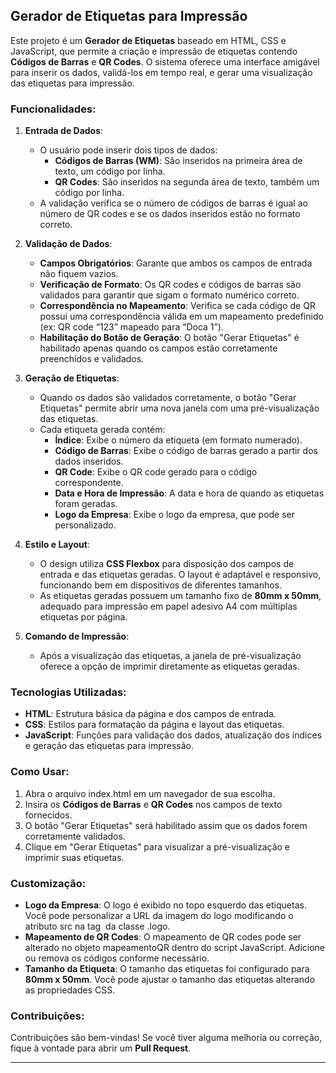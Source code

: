 ## Gerador de Etiquetas para Impressão

Este projeto é um **Gerador de Etiquetas** baseado em HTML, CSS e JavaScript, que permite a criação e impressão de etiquetas contendo **Códigos de Barras** e **QR Codes**. O sistema oferece uma interface amigável para inserir os dados, validá-los em tempo real, e gerar uma visualização das etiquetas para impressão.

### Funcionalidades:

1. **Entrada de Dados**:
   - O usuário pode inserir dois tipos de dados:
     - **Códigos de Barras (WM)**: São inseridos na primeira área de texto, um código por linha.
     - **QR Codes**: São inseridos na segunda área de texto, também um código por linha.
   - A validação verifica se o número de códigos de barras é igual ao número de QR codes e se os dados inseridos estão no formato correto.

2. **Validação de Dados**:
   - **Campos Obrigatórios**: Garante que ambos os campos de entrada não fiquem vazios.
   - **Verificação de Formato**: Os QR codes e códigos de barras são validados para garantir que sigam o formato numérico correto.
   - **Correspondência no Mapeamento**: Verifica se cada código de QR possui uma correspondência válida em um mapeamento predefinido (ex: QR code “123” mapeado para “Doca 1”).
   - **Habilitação do Botão de Geração**: O botão "Gerar Etiquetas" é habilitado apenas quando os campos estão corretamente preenchidos e validados.

3. **Geração de Etiquetas**:
   - Quando os dados são validados corretamente, o botão "Gerar Etiquetas" permite abrir uma nova janela com uma pré-visualização das etiquetas.
   - Cada etiqueta gerada contém:
     - **Índice**: Exibe o número da etiqueta (em formato numerado).
     - **Código de Barras**: Exibe o código de barras gerado a partir dos dados inseridos.
     - **QR Code**: Exibe o QR code gerado para o código correspondente.
     - **Data e Hora de Impressão**: A data e hora de quando as etiquetas foram geradas.
     - **Logo da Empresa**: Exibe o logo da empresa, que pode ser personalizado.

4. **Estilo e Layout**:
   - O design utiliza **CSS Flexbox** para disposição dos campos de entrada e das etiquetas geradas. O layout é adaptável e responsivo, funcionando bem em dispositivos de diferentes tamanhos.
   - As etiquetas geradas possuem um tamanho fixo de **80mm x 50mm**, adequado para impressão em papel adesivo A4 com múltiplas etiquetas por página.
   
5. **Comando de Impressão**:
   - Após a visualização das etiquetas, a janela de pré-visualização oferece a opção de imprimir diretamente as etiquetas geradas.

### Tecnologias Utilizadas:

- **HTML**: Estrutura básica da página e dos campos de entrada.
- **CSS**: Estilos para formatação da página e layout das etiquetas.
- **JavaScript**: Funções para validação dos dados, atualização dos índices e geração das etiquetas para impressão.

### Como Usar:

1. Abra o arquivo index.html em um navegador de sua escolha.
2. Insira os **Códigos de Barras** e **QR Codes** nos campos de texto fornecidos.
3. O botão "Gerar Etiquetas" será habilitado assim que os dados forem corretamente validados.
4. Clique em "Gerar Etiquetas" para visualizar a pré-visualização e imprimir suas etiquetas.

### Customização:

- **Logo da Empresa**: O logo é exibido no topo esquerdo das etiquetas. Você pode personalizar a URL da imagem do logo modificando o atributo src na tag <img> da classe .logo.
- **Mapeamento de QR Codes**: O mapeamento de QR codes pode ser alterado no objeto mapeamentoQR dentro do script JavaScript. Adicione ou remova os códigos conforme necessário.
- **Tamanho da Etiqueta**: O tamanho das etiquetas foi configurado para **80mm x 50mm**. Você pode ajustar o tamanho das etiquetas alterando as propriedades CSS.

### Contribuições:

Contribuições são bem-vindas! Se você tiver alguma melhoria ou correção, fique à vontade para abrir um **Pull Request**.

---
